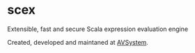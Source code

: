 scex
====

Extensible, fast and secure Scala expression evaluation engine

Created, developed and maintaned at [AVSystem](http://www.avsystem.com/).

